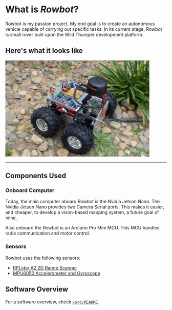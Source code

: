 # What is *Rowbot*?

Rowbot is my passion project.
My end goal is to create an autonomous vehicle capable of carrying out specific tasks.
In its current stage, Rowbot is small rover built upon the Wild Thumper development platform.

## Here's what it looks like

<img src=assets/version1/wholeView.JPG height=300>

---

## Components Used

### Onboard Computer

Today, the main computer aboard Rowbot is the Nvidia Jetson Nano.
The Nvidia Jetson Nano provides two Camera Serial ports. 
This makes it easier, and cheaper, to develop a vison-based mapping system, a future goal of mine.

Also onboard the Rowbot is an Ardiuno Pro Mini MCU.
This MCU handles radio communication and motor control.


### Sensors

Rowbot uses the following sensors:

- [RPLidar A2 2D Range Scanner](https://www.slamtec.com/en/Lidar/A2)
- [MPU6050 Accelerometer and Gyroscope](https://invensense.tdk.com/products/motion-tracking/6-axis/mpu-6050/)


## Software Overview

For a software overview, check [`/src/README`](https://github.com/MiguelAgueda/Rowbot/blob/master/src/README.md).